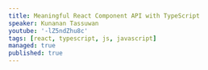 ```yaml
---
title: Meaningful React Component API with TypeScript
speaker: Kunanan Tassuwan
youtube: '-lZ5ndZhu8c'
tags: [react, typescript, js, javascript]
managed: true
published: true
---
```

